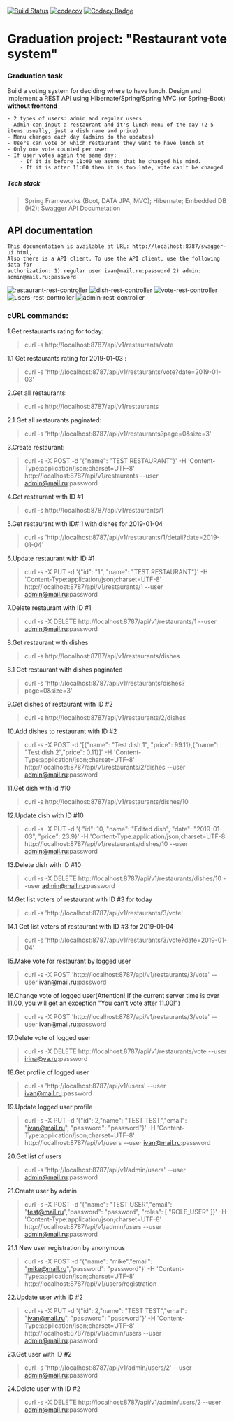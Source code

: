 
[![Build Status](https://travis-ci.org/Grom33/restaurants-vote-service.svg?branch=master)](https://travis-ci.org/Grom33/restaurants-vote-service)
[![codecov](https://codecov.io/gh/Grom33/restaurants-vote-service/branch/master/graph/badge.svg)](https://codecov.io/gh/Grom33/restaurants-vote-service)
[![Codacy Badge](https://api.codacy.com/project/badge/Grade/8f850660161e439eba36748c2aadc531)](https://www.codacy.com/app/Grom33/restaurants-vote-service?utm_source=github.com&amp;utm_medium=referral&amp;utm_content=Grom33/restaurants-vote-service&amp;utm_campaign=Badge_Grade)

# **Graduation project: "Restaurant vote system"**
    
### Graduation task
Build a voting system for deciding where to have lunch.
Design and implement a REST API using Hibernate/Spring/Spring MVC (or Spring-Boot) **without frontend** 

    - 2 types of users: admin and regular users
    - Admin can input a restaurant and it's lunch menu of the day (2-5 items usually, just a dish name and price)
    - Menu changes each day (admins do the updates)
    - Users can vote on which restaurant they want to have lunch at
    - Only one vote counted per user
    - If user votes again the same day:
        - If it is before 11:00 we asume that he changed his mind.
        - If it is after 11:00 then it is too late, vote can't be changed
    
##### Tech stack
> Spring Frameworks (Boot, DATA JPA, MVC); Hibernate;
> Embedded DB (H2);
> Swagger API Documetation 
     
## API documentation
    This documentation is available at URL: http://localhost:8787/swagger-ui.html, 
    Also there is a API client. To use the API client, use the following data for 
    authorization: 1) regular user ivan@mail.ru:password 2) admin: admin@mail.ru:password
![restaurant-rest-controller](https://user-images.githubusercontent.com/16654366/51317143-d8a29c80-1a67-11e9-8ed1-8a611f7af045.jpg)
![dish-rest-controller](https://user-images.githubusercontent.com/16654366/51317170-ebb56c80-1a67-11e9-8816-3593c4f01de8.jpg)
![vote-rest-controller](https://user-images.githubusercontent.com/16654366/51317186-f7a12e80-1a67-11e9-8327-c5896b83a67b.jpg)
![users-rest-controller](https://user-images.githubusercontent.com/16654366/51317198-025bc380-1a68-11e9-931f-7feb0faf815d.jpg)
![admin-rest-controller](https://user-images.githubusercontent.com/16654366/51135037-28a41800-184a-11e9-9cbd-e702cbbc62a5.jpg)

### cURL commands:
1.Get restaurants rating for today: 
 > curl -s http://localhost:8787/api/v1/restaurants/vote
 
1.1 Get restaurants rating for 2019-01-03 : 
  
  > curl -s 'http://localhost:8787/api/v1/restaurants/vote?date=2019-01-03'

2.Get all restaurants:

 > curl -s http://localhost:8787/api/v1/restaurants
 
2.1 Get all restaurants paginated:

 > curl -s 'http://localhost:8787/api/v1/restaurants?page=0&size=3'
 
3.Create restaurant:

> curl -s -X POST -d '{"name": "TEST RESTAURANT"}' -H 'Content-Type:application/json;charset=UTF-8' http://localhost:8787/api/v1/restaurants --user admin@mail.ru:password

4.Get restaurant with ID #1
 
> curl -s http://localhost:8787/api/v1/restaurants/1 

5.Get restaurant with ID# 1  with dishes for 2019-01-04

> curl -s 'http://localhost:8787/api/v1/restaurants/1/detail?date=2019-01-04' 

6.Update restaurant with ID #1

> curl -s -X PUT -d '{"id": "1", "name": "TEST RESTAURANT"}' -H 'Content-Type:application/json;charset=UTF-8' http://localhost:8787/api/v1/restaurants/1 --user admin@mail.ru:password

7.Delete restaurant with ID #1

> curl -s -X DELETE http://localhost:8787/api/v1/restaurants/1 --user admin@mail.ru:password

8.Get restaurant with dishes

> curl -s http://localhost:8787/api/v1/restaurants/dishes

8.1 Get restaurant with dishes paginated

> curl -s 'http://localhost:8787/api/v1/restaurants/dishes?page=0&size=3' 

9.Get dishes of restaurant with ID #2

> curl -s http://localhost:8787/api/v1/restaurants/2/dishes

10.Add dishes to restaurant with ID #2

>curl -s -X POST -d '[{"name": "Test dish 1", "price": 99.11},{"name": "Test dish 2","price": 0.11}]' -H 'Content-Type:application/json;charset=UTF-8' http://localhost:8787/api/v1/restaurants/2/dishes --user admin@mail.ru:password

11.Get dish with id #10

> curl -s http://localhost:8787/api/v1/restaurants/dishes/10

12.Update dish with ID #10

> curl -s -X PUT -d '{ "id": 10, "name": "Edited dish", "date": "2019-01-03", "price": 23.9}' -H 'Content-Type:application/json;charset=UTF-8' http://localhost:8787/api/v1/restaurants/dishes/10 --user admin@mail.ru:password

13.Delete dish with ID #10

> curl -s -X DELETE http://localhost:8787/api/v1/restaurants/dishes/10 --user admin@mail.ru:password

14.Get list voters of restaurant with ID #3 for today

> curl -s 'http://localhost:8787/api/v1/restaurants/3/vote'

14.1 Get list voters of restaurant with ID #3 for 2019-01-04

> curl -s 'http://localhost:8787/api/v1/restaurants/3/vote?date=2019-01-04'

15.Make vote for restaurant by logged user
> curl -s -X POST 'http://localhost:8787/api/v1/restaurants/3/vote' --user ivan@mail.ru:password

16.Change vote of logged user(Attention! If the current server time is over 11.00, you will get an exception "You can't vote after 11.00!")

> curl -s -X POST 'http://localhost:8787/api/v1/restaurants/3/vote' --user ivan@mail.ru:password

17.Delete vote of logged user

> curl -s -X DELETE http://localhost:8787/api/v1/restaurants/vote --user irina@ya.ru:password

18.Get profile of logged user

> curl -s 'http://localhost:8787/api/v1/users' --user ivan@mail.ru:password

19.Update logged user profile

> curl -s -X PUT -d '{"id": 2,"name": "TEST TEST","email": "ivan@mail.ru", "password": "password"}' -H 'Content-Type:application/json;charset=UTF-8' http://localhost:8787/api/v1/users --user ivan@mail.ru:password

20.Get list of users

> curl -s 'http://localhost:8787/api/v1/admin/users' --user admin@mail.ru:password

21.Create user by admin

> curl -s -X POST -d '{"name": "TEST USER","email": "test@mail.ru","password": "password", "roles": [ "ROLE_USER" ]}' -H 'Content-Type:application/json;charset=UTF-8' http://localhost:8787/api/v1/admin/users --user admin@mail.ru:password

21.1 New user registration by anonymous

> curl -s -X POST -d '{"name": "mike","email": "mike@mail.ru","password": "password"}' -H 'Content-Type:application/json;charset=UTF-8' http://localhost:8787/api/v1/users/registration

22.Update user with ID #2

> curl -s -X PUT -d '{"id": 2,"name": "TEST TEST","email": "ivan@mail.ru", "password": "password"}' -H 'Content-Type:application/json;charset=UTF-8' http://localhost:8787/api/v1/admin/users --user admin@mail.ru:password

23.Get user with ID #2

> curl -s 'http://localhost:8787/api/v1/admin/users/2' --user admin@mail.ru:password

24.Delete user with ID #2

> curl -s -X DELETE http://localhost:8787/api/v1/admin/users/2 --user admin@mail.ru:password